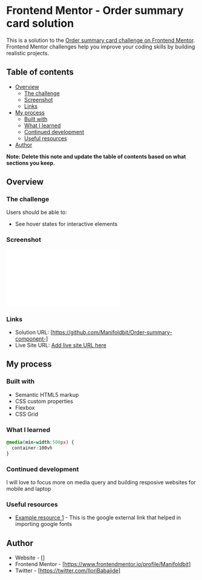 # Frontend Mentor - Order summary card solution

This is a solution to the [Order summary card challenge on Frontend Mentor](https://www.frontendmentor.io/challenges/order-summary-component-QlPmajDUj). Frontend Mentor challenges help you improve your coding skills by building realistic projects. 

## Table of contents

- [Overview](#overview)
  - [The challenge](#the-challenge)
  - [Screenshot](#screenshot)
  - [Links](#links)
- [My process](#my-process)
  - [Built with](#built-with)
  - [What I learned](#what-i-learned)
  - [Continued development](#continued-development)
  - [Useful resources](#useful-resources)
- [Author](#author)

**Note: Delete this note and update the table of contents based on what sections you keep.**

## Overview

### The challenge

Users should be able to:

- See hover states for interactive elements

### Screenshot

![](./screenshot.p)

### Links

- Solution URL: [https://github.com/Manifoldbit/Order-summary-component-]
- Live Site URL: [Add live site URL here](https://your-live-site-url.com)

## My process

### Built with

- Semantic HTML5 markup
- CSS custom properties
- Flexbox
- CSS Grid

### What I learned



```css
@media(min-width:500px) {
  container:100vh
}
```

### Continued development
I will love to focus more on media query and building resposive websites for mobile and laptop

### Useful resources

- [Example resource 1]( <link href="https://fonts.googleapis.com/css2?family=Red+Hat+Display:wght@500;700;900&display=swap" rel="stylesheet">) - This is the google external link that helped in importing google fonts 


## Author

- Website - []
- Frontend Mentor - [https://www.frontendmentor.io/profile/Manifoldbit]
- Twitter - [https://twitter.com/IloriBabajide]

